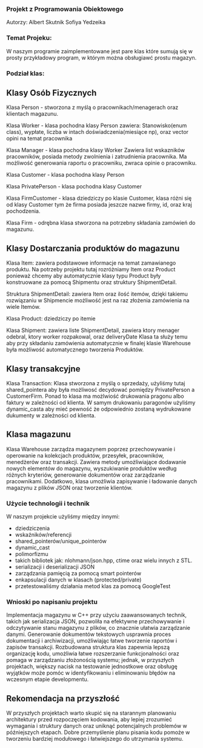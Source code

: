 ### Projekt z Programowania Obiektowego ###
Autorzy:
Albert Skutnik
Sofiya Yedzeika

### Temat Projeku:
W naszym programie zaimplementowane jest pare klas które sumują się w prosty przykładowy program, w którym można obsługiawć prostu magazyn.

### Podział klas:
## Klasy Osób Fizycznych
Klasa Person - stworzona z myślą o pracownikach/menagerach oraz klientach magazunu.

Klasa Worker - klasa pochodna klasy Person
zawiera: Stanowisko(enum class), wypłate, liczba w intach doświadczenia(miesiące np), oraz vector opini na temat pracownika

Klasa Manager - klasa pochodna klasy Worker
Zawiera list wskazników pracowników, posiada metody zwolnienia i zatrudnienia pracownika. Ma możliwość generowania raportu o pracowniku, zwraca opinie o pracowniku.

Klasa Customer - klasa pochodna klasy Person

Klasa PrivatePerson - klasa pochodna klasy Customer

Klasa FirmCustomer - klasa dziedziczy po klasie Customer, klasa różni się od klasy Customer tym że firma posiada jeszcze nazwe firmy, id, oraz kraj pochodzenia.

Klasa Firm - odrębna klasa stworzona na potrzebny składania zamówień do magazunu.

## Klasy Dostarczania produktów do magazunu
Klasa Item: zawiera podstawowe informacje na temat zamawianego produktu.
Na potrzeby projektu tutaj rozróżniamy Item oraz Product ponieważ chcemy aby automatycznie klasy typu Product były konstruowane za pomocą Shipmentu oraz struktury ShipmentDetail.

Struktura ShipmentDetail: zawiera Item oraz ilość itemów, dzięki takiemu rozwiązaniu w Shipmencie możliwość jest na raz złożenia zamówienia na wiele Itemów.

Klasa Product: dziedziczy po itemie

Klasa Shipment: zawiera liste ShipmentDetail, zawiera ktory menager odebral, ktory worker rozpakowal, oraz deliveryDate
Klasa ta służy temu aby przy składaniu zamówienia automatycznie w finalej klasie Warehouse była możliwość automatycznego tworzenia Produktów.

## Klasy transakcyjne
Klasa Transaction: Klasa stworzona z myślą o sprzedaży, użyliśmy tutaj shared_pointera aby była możliwosć decydować pomiędzy PrivatePerson a CustomerFirm.
Ponad to klasa ma możlwiość drukowania pragonu albo faktury w zależności od klienta. W samym drukowaniu paragonów użyliśmy dynamic_casta aby mieć pewność że odpowiednio zostaną wydrukowane dukumenty w zależności od klienta.

## Klasa magazunu
Klasa Warehouse zarządza magazynem poprzez przechowywanie i operowanie na kolekcjach produktów, przesyłek, pracowników, menedżerów oraz transakcji. Zawiera metody umożliwiające dodawanie nowych elementów do magazynu, wyszukiwanie produktów według różnych kryteriów, generowanie dokumentów oraz zarządzanie pracownikami. Dodatkowo, klasa umożliwia zapisywanie i ładowanie danych magazynu z plików JSON oraz tworzenie klientów.

### Użycie technologii i technik
W naszym projekcie użyliśmy między innymi:
- dziedziczenia
- wskaźników/referencji
- shared_pointerów/unique_pointerów
- dynamic_cast
- polimorfizmu
- takich bibliotek jak: nlohmann/json.hpp, ctime oraz wielu innych z STL.
- serializacji i deserializacji JSON
- zarządzania pamięcią za pomocą smart pointerów
- enkapsulacji danych w klasach (protected/private)
- przetestowaliśmy działania metod klas za pomocą GoogleTest


### Wnioski po napisaniu projektu
Implementacja magazynu w C++ przy użyciu zaawansowanych technik, takich jak serializacja JSON, pozwoliła na efektywne przechowywanie i odczytywanie stanu magazynu z plików, co znacznie ułatwia zarządzanie danymi. Generowanie dokumentów tekstowych usprawnia proces dokumentacji i archiwizacji, umożliwiając łatwe tworzenie raportów i zapisów transakcji. Rozbudowana struktura klas zapewnia lepszą organizację kodu, umożliwia łatwe rozszerzanie funkcjonalności oraz pomaga w zarządzaniu złożonością systemu; jednak, w przyszłych projektach, większy nacisk na testowanie jednostkowe oraz obsługę wyjątków może pomóc w identyfikowaniu i eliminowaniu błędów na wczesnym etapie developmentu.

## Rekomendacja na przyszłość
W przyszłych projektach warto skupić się na starannym planowaniu architektury przed rozpoczęciem kodowania, aby lepiej zrozumieć wymagania i struktury danych oraz uniknąć potencjalnych problemów w późniejszych etapach. Dobre przemyślenie planu pisania kodu pomoże w tworzeniu bardziej modułowego i łatwiejszego do utrzymania systemu.